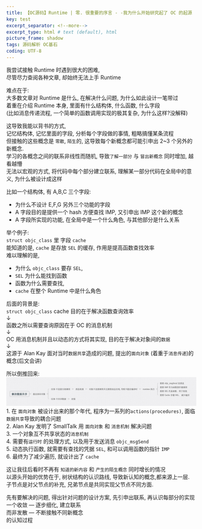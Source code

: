 ```yaml
---
title: 【OC源码】Runtime | 零. 很重要的序言 - -我为什么开始研究起了 OC 的起源      
key: test
excerpt_separator: <!--more-->
excerpt_type: html # text (default), html
picture_frame: shadow
tags: 源码解析 OC基石
coding: UTF-8
---  
```

  
我尝试接触 Runtime 时遇到很大的困难,   
尽管尽力查阅各种文章, 却始终无法上手 Runtime  
  
难点在于:  
大多数文章对 Runtime 是什么, 在解决什么问题, 为什么如此设计一笔带过   
着重在介绍 Runtime 本身, 里面有什么结构体, 什么函数, 什么字段  
(比如消息传递流程, 一个简单的函数调用实现的极其复杂, 为什么这样?没解释)  
  
这导致我能以背书的方式,   
记忆结构体, 记忆里面的字段, 分析每个字段做的事情, 粗略搞懂某条流程  
但接触的这些概念是 `零散`, `陌生`的, 这导致每个新概念都可能引申出 2~3 个另外的新概念.   
学习的各概念之间的联系非线性而随机, 导致`了解一部分` 与 `冒出新概念` 同时增加, 越看越懵  
无法以宏观的方式, 将代码中每个部分建立联系, 理解某一部分代码在全局中的意义, 为什么被设计成这样  
  
比如一个结构体, 有 A,B,C 三个字段:  
* 为什么不设计 E,F,G 另外三个功能的字段  
* A 字段目的是提供一个 hash 方便查找 IMP,  又引申出 IMP 这个新的概念  
* A 字段所实现的功能, 在全局中是一个什么角色, 与其他部分是什么关系  
  
举个例子:   
`struct objc_class` 里 字段 `cache`  
能知道的是, `cache` 是存放 `SEL` 的缓存, 作用是提高函数查找效率  
难以理解的是,  
* 为什么 `objc_class` 要存 `SEL`,   
* `SEL` 为什么能找到函数  
* 函数为什么需要查找,  
* `cache` 在整个 Runtime 中是什么角色  
  
  
后面的背景是:  
`struct objc_class`  cache 目的在于解决函数查询效率  
		↓  
函数之所以需要查询原因在于 OC 的消息机制  
		↓  
OC 用消息机制并且以动态的方式将其实现, 目的在于解决对象间的`数据`  
		↓  
这源于 Alan Kay 面对当时`数据共享`造成的问题, 提出的`面向对象` (着重于`消息传递`)的概念(后文会讲)  
  
  
所以倒推回来:   
![](/assets/images/源码解析/runtime/DCFE3A06-39F5-4341-BB32-19AB42E4E9BA.png)  
	1. 在 `面向对象` 被设计出来的那个年代,  程序为一系列的`actions(procedures)`, 面临`数据共享`导致的耦合问题  
	2. Alan Kay 发明了 SmallTalk 用  `面向对象` 和 `消息机制` 解决问题  
	3. 一个对象互不共享状态的`消息机制`  
	4. 需要有`运行时` 的处理方式,  以及用于发送消息 `objc_msgSend`  
	5. 动态执行函数, 就需要有查找的凭据 `SEL`, 和可以调用函数的指针 `IMP`   
	6. 最终为了减少遍历, 就设计出了 `cache`  
  
  
这让我往后看时不再有 `知道的新内容` 和 `产生的陌生概念` 同时增长的情况  
以源头开始的优势在于, 树状结构的认识路线, 导致新认知的概念,都来源上一层.   
子节点是对父节点的补充, 兄弟节点是共同实现父节点不同方面.  
  
先有要解决的问题, 得出针对问题的设计方案,  先引申出联系, 再认识每部分的实现  
一个收敛 — 逐步细化, 建立联系  
而非发散 — 不断接触不同新概念  
的认知过程  
  